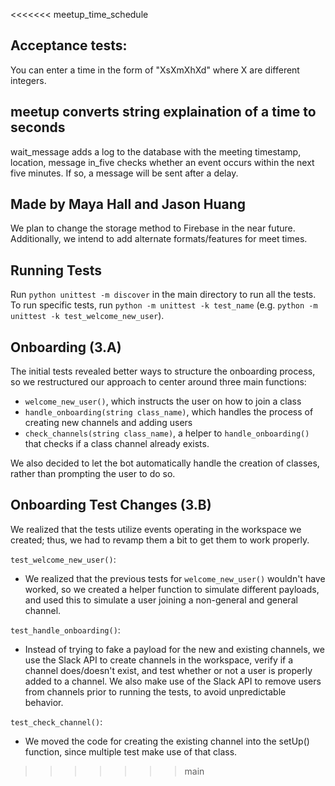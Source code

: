 <<<<<<< meetup_time_schedule
## Acceptance tests:
You can enter a time in the form of "XsXmXhXd" where X are different integers.

## meetup converts string explaination of a time to seconds
wait_message adds a log to the database with the meeting timestamp, location, message
in_five checks whether an event occurs within the next five minutes. If so, a message will be sent after a delay.

## Made by Maya Hall and Jason Huang
We plan to change the storage method to Firebase in the near future. Additionally, we intend to add alternate formats/features for meet times.

## Running Tests
Run `python unittest -m discover` in the main directory to run all the tests.
To run specific tests, run `python -m unittest -k test_name` (e.g. `python -m unittest -k test_welcome_new_user`).

## Onboarding (3.A)
The initial tests revealed better ways to structure the onboarding process, so we restructured our approach to center around three main functions:
- `welcome_new_user()`, which instructs the user on how to join a class
- `handle_onboarding(string class_name)`, which handles the process of creating new channels and adding users
- `check_channels(string class_name)`, a helper to `handle_onboarding()` that checks if a class channel already exists.

We also decided to let the bot automatically handle the creation of classes, rather than prompting the user to do so.

## Onboarding Test Changes (3.B)
We realized that the tests utilize events operating in the workspace we created; thus, we had to revamp them a bit to get them to work properly.

`test_welcome_new_user()`:
- We realized that the previous tests for `welcome_new_user()` wouldn't have worked, so we created a helper function to simulate different payloads, and used this to simulate a user joining a non-general and general channel.

`test_handle_onboarding()`:
- Instead of trying to fake a payload for the new and existing channels, we use the Slack API to create channels in the workspace, verify if a channel does/doesn't exist, and test whether or not a user is properly added to a channel. We also make use of the Slack API to remove users from channels prior to running the tests, to avoid unpredictable behavior.

`test_check_channel()`:
- We moved the code for creating the existing channel into the setUp() function, since multiple test make use of that class.
>>>>>>> main
